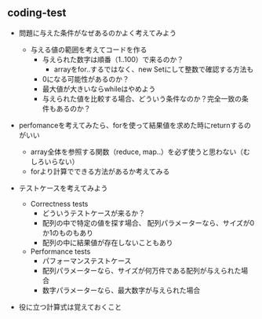 ## coding-test

* 問題に与えた条件がなぜあるのかよく考えてみよう
  * 与える値の範囲を考えてコードを作る
    * 与えられた数字は順番（1..100）で来るのか？
      * arrayをfor..するではなく、new Setにして整数で確認する方法も
    * 0になる可能性があるのか？
    * 最大値が大きいならwhileはやめよう
    * 与えられた値を比較する場合、どういう条件なのか？完全一致の条件もあるのか？


* perfomanceを考えてみたら、forを使って結果値を求めた時にreturnするのがいい
  * array全体を参照する関数（reduce, map..）を必ず使うと思わない（むしろいらない）
  * forより計算でできる方法があるか考えてみる


* テストケースを考えてみよう
  * Correctness tests
    * どういうテストケースが来るか？
    * 配列の中で特定の値を探す場合、 配列パラメーターなら、サイズが0か1のものもあり
    * 配列の中に結果値が存在しないこともあり
  * Performance tests
    * パフォーマンステストケース
    * 配列パラメーターなら、サイズが何万件である配列が与えられた場合
    * 数字パラメーターなら、最大数字が与えられた場合

* 役に立つ計算式は覚えておくこと
